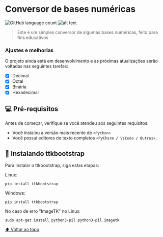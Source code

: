 # Conversor de bases numéricas

![GitHub language count](https://img.shields.io/github/languages/count/peh3k/conversor-de-bases-numericas?style=for-the-badge)
![alt text](https://github.com/peh3k/conversor-de-bases-numericas/blob/ca3df9ebe4483284b168dd41ae141c8447f115cc/tela.png)

> Este é um simples conversor de algumas bases numéricas, feito para fins educativos

### Ajustes e melhorias

O projeto ainda está em desenvolvimento e as próximas atualizações serão voltadas nas seguintes tarefas:

- [x] Decimal
- [x] Octal
- [x] Binária
- [x] Hexadecimal

## 💻 Pré-requisitos

Antes de começar, verifique se você atendeu aos seguintes requisitos:
<!---Estes são apenas requisitos de exemplo. Adicionar, duplicar ou remover conforme necessário--->
* Você instalou a versão mais recente de `<Python>`
* Você possui editores de texto completos `<PyCharm / VsCode / Outros>`.


## 🚀 Instalando ttkbootstrap

Para instalar o ttkbootstrap, siga estas etapas:

Linux:
```
pip install ttkbootstrap
```

Windows:
```
pip install ttkbootstrap
```

No caso de erro "ImageTK" no Linux:
```
sudo apt-get install python3-pil python3-pil.imagetk
```


[⬆ Voltar ao topo](#conversor-de-bases-numericas)<br>

